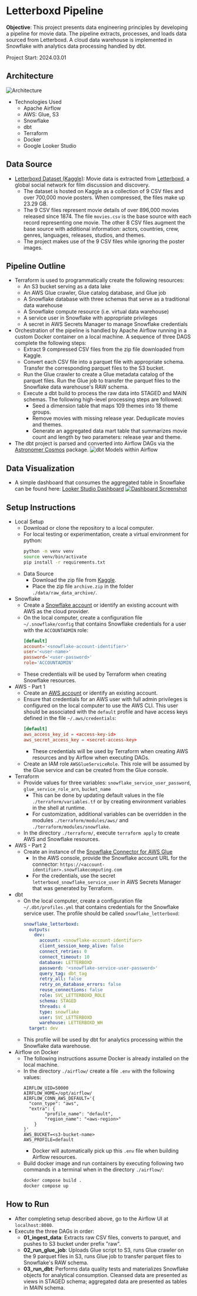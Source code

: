 # Letterboxd Pipeline

**Objective**: This project presents data engineering principles by developing a pipeline for movie data. The pipeline extracts, processes, and loads data sourced from Letterboxd. A cloud data warehouse is implemented in Snowflake with analytics data processing handled by dbt. 

Project Start: 2024.03.01

## Architecture
![Architecture](./images/Architecture.png)
- Technologies Used
  - Apache Airflow
  - AWS: Glue, S3
  - Snowflake
  - dbt
  - Terraform
  - Docker
  - Google Looker Studio

## Data Source
- [Letterboxd Dataset (Kaggle)](https://www.kaggle.com/datasets/gsimonx37/letterboxd): Movie data is extracted from [Letterboxd](https://letterboxd.com/), a global social network for film discussion and discovery.
  - The dataset is hosted on Kaggle as a collection of 9 CSV files and over 700,000 movie posters. When compressed, the files make up 23.29 GB. 
  - The 9 CSV files represent movie details of over 896,000 movies released since 1874. The file `movies.csv` is the base source with each record representing one movie. The other 8 CSV files augment the base source with additional information: actors, countries, crew, genres, languages, releases, studios, and themes. 
  - The project makes use of the 9 CSV files while ignoring the poster images.  

## Pipeline Outline
- Terraform is used to programmatically create the following resources:
  - An S3 bucket serving as a data lake 
  - An AWS Glue crawler, Glue catalog database, and Glue job
  - A Snowflake database with three schemas that serve as a traditional data warehouse
  - A Snowflake compute resource (i.e. virtual data warehouse)
  - A service user in Snowflake with appropriate privileges
  - A secret in AWS Secrets Manager to manage Snowflake credentials
- Orchestration of the pipeline is handled by Apache Airflow running in a custom Docker container on a local machine. A sequence of three DAGS complete the following steps: 
  - Extract 9 compressed CSV files from the zip file downloaded from Kaggle. 
  - Convert each CSV file into a parquet file with appropriate schema. Transfer the corresponding parquet files to the S3 bucket. 
  - Run the Glue crawler to create a Glue metadata catalog of the parquet files. Run the Glue job to transfer the parquet files to the Snowflake data warehouse's RAW schema. 
  - Execute a dbt build to process the raw data into STAGED and MAIN schemas. The following high-level processing steps are followed:
    - Seed a dimension table that maps 109 themes into 18 theme groups.
    - Remove movies with missing release year. Deduplicate movies and themes.
    - Generate an aggregated data mart table that summarizes movie count and length by two parameters: release year and theme. 
- The dbt project is parsed and converted into Airflow DAGs via the [Astronomer Cosmos](https://www.astronomer.io/cosmos/) package. 
![dbt Models within Airflow](./images/dbtModelsInAirflow.png)

## Data Visualization
- A simple dashboard that consumes the aggregated table in Snowflake can be found here: [Looker Studio Dashboard](https://lookerstudio.google.com/s/ongh3z7W-uA)
[![Dashboard Screenshot](./images/DashboardScreenshot.jpg)](https://lookerstudio.google.com/s/ongh3z7W-uA)

## Setup Instructions
- Local Setup
  - Download or clone the repository to a local computer. 
  - For local testing or experimentation, create a virtual environment for python:
    ```bash
    python -m venv venv
    source venv/bin/activate
    pip install -r requirements.txt
    ```
  - Data Source
    - Download the zip file from [Kaggle](https://www.kaggle.com/datasets/gsimonx37/letterboxd).
    - Place the zip file `archive.zip` in the folder `./data/raw_data_archive/`.
- Snowflake
  - Create a [Snowflake account](https://signup.snowflake.com/) or identify an existing account with AWS as the cloud provider.
  - On the local computer, create a configuration file `~/.snowflake/config` that contains Snowflake credentials for a user with the `ACCOUNTADMIN` role:
    ```toml
    [default]
    account='<snowflake-account-identifier>'
    user='<user-name>'
    password='<user-password>'
    role='ACCOUNTADMIN'
    ```
  - These credentials will be used by Terraform when creating Snowflake resources.
- AWS - Part 1
  - Create an [AWS account](https://aws.amazon.com/) or identify an existing account.
  - Ensure that credentials for an AWS user with full admin privileges is configured on the local computer to use the AWS CLI. This user should be associated with the `default` profile and have access keys defined in the file `~/.aws/credentials`: 
    ```toml
    [default]
    aws_access_key_id = <access-key-id>
    aws_secret_access_key = <secret-access-key>
    ```
    - These credentials will be used by Terraform when creating AWS resources and by Airflow when executing DAGs. 
  - Create an IAM role `AWSGlueServiceRole`. This role will be assumed by the Glue service and can be created from the Glue console. 
- Terraform
  - Provide values for three variables: `snowflake_service_user_password`, `glue_service_role_arn`, `bucket_name`
    - This can be done by updating default values in the file `./terraform/variables.tf` or by creating environment variables in the shell at runtime. 
    - For customization, additional variables can be overridden in the modules `./terraform/modules/aws/` and `./terraform/modules/snowflake`.
  - In the directory `./terraform/`, execute `terraform apply` to create AWS and Snowflake resources. 
- AWS - Part 2
  - Create an instance of the [Snowflake Connector for AWS Glue](https://aws.amazon.com/marketplace/pp/prodview-xdyn5il56d7a2)
    - In the AWS console, provide the Snowflake account URL for the connector: `https://<account-identifier>.snowflakecomputing.com`
    - For the credentials, use the secret `letterboxd_snowflake_service_user` in AWS Secrets Manager that was generated by Terraform. 
- dbt
  - On the local computer, create a configuration file `~/.dbt/profiles.yml` that contains  credentials for the Snowflake service user. The profile should be called  `snowflake_letterboxd`:
    ```yaml
    snowflake_letterboxd:
      outputs:
        dev:
          account: <snowflake-account-identifier>
          client_session_keep_alive: false
          connect_retries: 0
          connect_timeout: 10
          database: LETTERBOXD
          password: '<snowflake-service-user-password>'
          query_tag: dbt_tag
          retry_all: false
          retry_on_database_errors: false
          reuse_connections: false
          role: SVC_LETTERBOXD_ROLE
          schema: STAGED
          threads: 4
          type: snowflake
          user: SVC_LETTERBOXD
          warehouse: LETTERBOXD_WH
      target: dev
    ```
  - This profile will be used by dbt for analytics processing within the Snowflake data warehouse. 
- Airflow on Docker
  - The following instructions assume Docker is already installed on the local machine. 
  - In the directory `./airflow/` create a file `.env` with the following values: 
    ```text
    AIRFLOW_UID=50000
    AIRFLOW_HOME=/opt/airflow/
    AIRFLOW_CONN_AWS_DEFAULT='{
      "conn_type": "aws",
      "extra": {
            "profile_name": "default",
            "region_name": "<aws-region>"
        }
    }'
    AWS_BUCKET=<s3-bucket-name>
    AWS_PROFILE=default
    ```
    - Docker will automatically pick up this `.env` file when building Airflow resources. 
  - Build docker image and run containers by executing following two commands in a terminal when in the directory `./airflow/`:
    ```bash
    docker compose build .
    docker compose up
    ```

## How to Run
- After completing setup described above, go to the Airflow UI at `localhost:8080`. 
- Execute the three DAGs in order:
  - **01_ingest_data**: Extracts raw CSV files, converts to parquet, and pushes to S3 bucket under prefix "raw". 
  - **02_run_glue_job**: Uploads Glue script to S3, runs Glue crawler on the 9 parquet files in S3, runs Glue job to transfer parquet files to Snowflake's RAW schema. 
  - **03_run_dbt**: Performs data quality tests and materializes Snowflake objects for analytical consumption. Cleansed data are presented as views in STAGED schema; aggregated data are presented as tables in MAIN schema.
